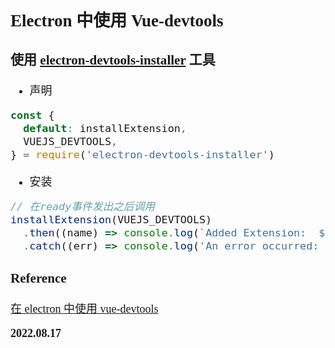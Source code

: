 <font size=4 face='楷体'>

## Electron 中使用 Vue-devtools

### 使用 [electron-devtools-installer](https://github.com/MarshallOfSound/electron-devtools-installer) 工具

- 声明

```javascript
const {
  default: installExtension,
  VUEJS_DEVTOOLS,
} = require('electron-devtools-installer')
```

- 安装

```javascript
// 在ready事件发出之后调用
installExtension(VUEJS_DEVTOOLS)
  .then((name) => console.log(`Added Extension:  ${name}`))
  .catch((err) => console.log('An error occurred: ', err))
```

### Reference

[在 electron 中使用 vue-devtools](https://www.jianshu.com/p/cfcfca4d8556)

**2022.08.17**
